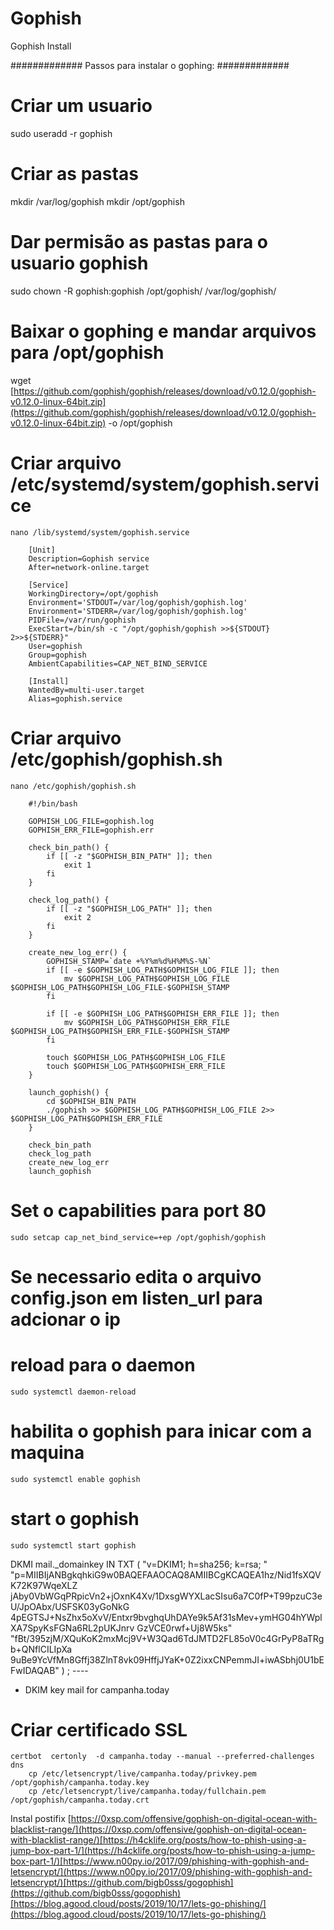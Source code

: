 # Gophish
Gophish Install

############# Passos para instalar o gophing: #############

# Criar um usuario
sudo useradd -r gophish

# Criar as pastas
mkdir /var/log/gophish
mkdir /opt/gophish

# Dar permisão as pastas para o usuario gophish
sudo chown -R gophish:gophish /opt/gophish/ /var/log/gophish/

# Baixar o gophing e mandar arquivos para /opt/gophish
wget [https://github.com/gophish/gophish/releases/download/v0.12.0/gophish-v0.12.0-linux-64bit.zip](https://github.com/gophish/gophish/releases/download/v0.12.0/gophish-v0.12.0-linux-64bit.zip) -o /opt/gophish

# Criar arquivo /etc/systemd/system/gophish.service

```
nano /lib/systemd/system/gophish.service

	[Unit]
	Description=Gophish service
	After=network-online.target

	[Service]
	WorkingDirectory=/opt/gophish
	Environment='STDOUT=/var/log/gophish/gophish.log'
	Environment='STDERR=/var/log/gophish/gophish.log'
	PIDFile=/var/run/gophish
	ExecStart=/bin/sh -c "/opt/gophish/gophish >>${STDOUT} 2>>${STDERR}"
	User=gophish
	Group=gophish
	AmbientCapabilities=CAP_NET_BIND_SERVICE

	[Install]
	WantedBy=multi-user.target
	Alias=gophish.service

```

# Criar arquivo /etc/gophish/gophish.sh

```
nano /etc/gophish/gophish.sh

	#!/bin/bash

	GOPHISH_LOG_FILE=gophish.log
	GOPHISH_ERR_FILE=gophish.err

	check_bin_path() {
	    if [[ -z "$GOPHISH_BIN_PATH" ]]; then
	        exit 1
	    fi
	}

	check_log_path() {
	    if [[ -z "$GOPHISH_LOG_PATH" ]]; then
	        exit 2
	    fi
	}

	create_new_log_err() {
	    GOPHISH_STAMP=`date +%Y%m%d%H%M%S-%N`
	    if [[ -e $GOPHISH_LOG_PATH$GOPHISH_LOG_FILE ]]; then
	        mv $GOPHISH_LOG_PATH$GOPHISH_LOG_FILE $GOPHISH_LOG_PATH$GOPHISH_LOG_FILE-$GOPHISH_STAMP
	    fi

	    if [[ -e $GOPHISH_LOG_PATH$GOPHISH_ERR_FILE ]]; then
	        mv $GOPHISH_LOG_PATH$GOPHISH_ERR_FILE $GOPHISH_LOG_PATH$GOPHISH_ERR_FILE-$GOPHISH_STAMP
	    fi

	    touch $GOPHISH_LOG_PATH$GOPHISH_LOG_FILE
	    touch $GOPHISH_LOG_PATH$GOPHISH_ERR_FILE
	}

	launch_gophish() {
	    cd $GOPHISH_BIN_PATH
	    ./gophish >> $GOPHISH_LOG_PATH$GOPHISH_LOG_FILE 2>> $GOPHISH_LOG_PATH$GOPHISH_ERR_FILE
	}

	check_bin_path
	check_log_path
	create_new_log_err
	launch_gophish

```

# Set o capabilities para port 80

```
sudo setcap cap_net_bind_service=+ep /opt/gophish/gophish

```

# Se necessario edita o arquivo config.json em listen_url para adcionar o ip

# reload para o daemon

```
sudo systemctl daemon-reload

```

# habilita o gophish para inicar com a maquina

```
sudo systemctl enable gophish

```

# start o gophish

```
sudo systemctl start gophish

```

DKMI
mail._domainkey IN      TXT     ( "v=DKIM1; h=sha256; k=rsa; "
"p=MIIBIjANBgkqhkiG9w0BAQEFAAOCAQ8AMIIBCgKCAQEA1hz/Nid1fsXQVK72K97WqeXLZ
jAby0VbWGqPRpicVn2+jOxnK4Xv/1DxsgWYXLacSIsu6a7C0fP+T99pzuC3eU/JpOAbx/USFSK03yGoNkG
4pEGTSJ+NsZhx5oXvV/Entxr9bvghqUhDAYe9k5Af31sMev+ymHG04hYWplXA7SpyKsFGNa6RL2pUKJnrv
GzVCE0rwf+Uj8W5ks"
"fBt/395zjM/XQuKoK2mxMcj9V+W3Qad6TdJMTD2FL85oV0c4GrPyP8aTRgb+QNflCILIpXa
9uBe9YcVfMn8Gffj38ZlnT8vk09HffjJYaK+0Z2ixxCNPemmJI+iwASbhj0U1bEFwIDAQAB" )  ; ----

- DKIM key mail for campanha.today

# Criar certificado SSL

```
certbot  certonly  -d campanha.today --manual --preferred-challenges dns
	cp /etc/letsencrypt/live/campanha.today/privkey.pem /opt/gophish/campanha.today.key
	cp /etc/letsencrypt/live/campanha.today/fullchain.pem /opt/gophish/campanha.today.crt

```

Instal postifix
[https://0xsp.com/offensive/gophish-on-digital-ocean-with-blacklist-range/](https://0xsp.com/offensive/gophish-on-digital-ocean-with-blacklist-range/)[https://h4cklife.org/posts/how-to-phish-using-a-jump-box-part-1/](https://h4cklife.org/posts/how-to-phish-using-a-jump-box-part-1/)[https://www.n00py.io/2017/09/phishing-with-gophish-and-letsencrypt/](https://www.n00py.io/2017/09/phishing-with-gophish-and-letsencrypt/)[https://github.com/bigb0sss/gogophish](https://github.com/bigb0sss/gogophish)[https://blog.agood.cloud/posts/2019/10/17/lets-go-phishing/](https://blog.agood.cloud/posts/2019/10/17/lets-go-phishing/)
